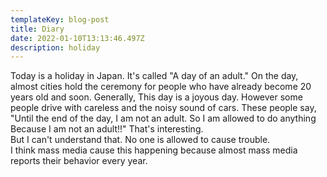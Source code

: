```yaml
---
templateKey: blog-post
title: Diary
date: 2022-01-10T13:13:46.497Z
description: holiday
---
```

Today is a holiday in Japan. It's called "A day of an adult."  On the day, almost cities hold the ceremony for people who have already become 20 years old and soon.
Generally, This day is a joyous day. However some people drive with careless and the noisy sound of cars. These people say, "Until the end of the day, I am not an adult. So I am allowed to do anything Because I am not an adult!!" That's interesting.  
But I can't understand that. No one is allowed to cause trouble.  
I think mass media cause this happening because almost mass media reports their behavior every year.  
